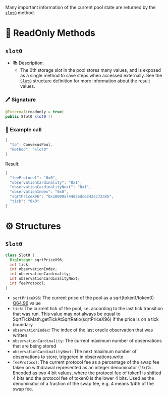 
Many important information of the current pool state are returned by the [`slot0`](#slot0) method.

# 👀 ReadOnly Methods

## `slot0`

- 📚 Description: 
  - The 0th storage slot in the pool stores many values, and is exposed as a single method to save steps when accessed externally. See the [`Slot0`](#slot0-1) structure definition for more information about the result values.

### 🖊️ Signature

```java
@External(readonly = true)
public Slot0 slot0 ()
```

### 🧪 Example call

```java
{
  "to": ConvexusPool,
  "method": "slot0"
}
```

Result:
```java
{
  "feeProtocol": "0x0",
  "observationCardinality": "0x1",
  "observationCardinalityNext": "0x1",
  "observationIndex": "0x0",
  "sqrtPriceX96": "0x10000a744d2edce243ac72a85",
  "tick": "0x0"
}
```

# ⚙️ Structures

## `Slot0`

```java
class Slot0 {
  BigInteger sqrtPriceX96;
  int tick;
  int observationIndex;
  int observationCardinality;
  int observationCardinalityNext;
  int feeProtocol;
}
```

- `sqrtPriceX96`: The current price of the pool as a sqrt(token1/token0) [Q64.96](/commons/q6496.md) value
- `tick`: The current tick of the pool, i.e. according to the last tick transition that was run. This value may not always be equal to SqrtTickMath.getTickAtSqrtRatio(sqrtPriceX96) if the price is on a tick boundary.
- `observationIndex`: The index of the last oracle observation that was written
- `observationCardinality`: The current maximum number of observations that are being stored
- `observationCardinalityNext`: The next maximum number of observations to store, triggered in observations.write
- `feeProtocol`: The current protocol fee as a percentage of the swap fee taken on withdrawal represented as an integer denominator (1/x)%. Encoded as two 4 bit values, where the protocol fee of token1 is shifted 4 bits and the protocol fee of token0 is the lower 4 bits. Used as the denominator of a fraction of the swap fee, e.g. 4 means 1/4th of the swap fee.
